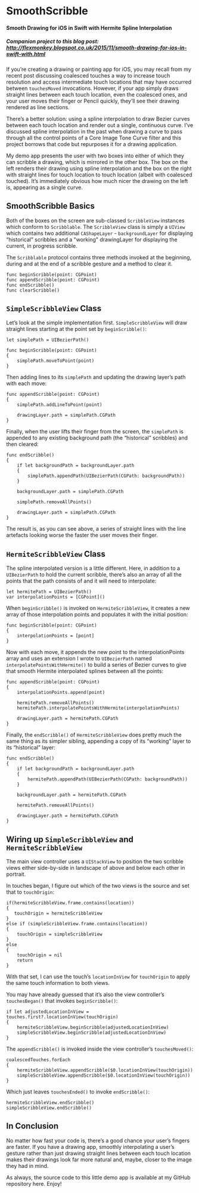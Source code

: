 # SmoothScribble
#### Smooth Drawing for iOS in Swift with Hermite Spline Interpolation

##### _Companion project to this blog post: http://flexmonkey.blogspot.co.uk/2015/11/smooth-drawing-for-ios-in-swift-with.html_

If you’re creating a drawing or painting app for iOS, you may recall from my recent post discussing coalesced touches a way to increase touch resolution and access intermediate touch locations that may have occurred between `touchesMoved` invocations. However, if your app simply draws straight lines between each touch location, even the coalesced ones, and your user moves their finger or Pencil quickly, they’ll see their drawing rendered as line sections.

There’s a better solution: using a spline interpolation to draw Bezier curves between each touch location and render out a single, continuous curve. I’ve discussed spline interpolation in the past when drawing a curve to pass through all the control points of a Core Image Tone Curve filter and this project borrows that code but repurposes it for a drawing application.

My demo app presents the user with two boxes into either of which they can scribble a drawing, which is mirrored in the other box. The box on the left renders their drawing using spline interpolation and the box on the right with straight lines for touch location to touch location (albeit with coalesced touched). It’s immediately obvious how much nicer the drawing on the left is, appearing as a single curve.

## SmoothScribble Basics

Both of the boxes on the screen are sub-classed `ScribbleView` instances which conform to `Scribblable`. The `ScribbleView` class is simply a `UIView` which contains two additional `CAShapeLayer` - `backgroundLayer` for displaying “historical” scribbles and a "working" drawingLayer for displaying the current, in progress scribble. 

The `Scribblable` protocol contains three methods invoked at the beginning, during and at the end of a scribble gesture and a method to clear it.

    func beginScribble(point: CGPoint)
    func appendScribble(point: CGPoint)
    func endScribble()
    func clearScribble()

## `SimpleScribbleView` Class 

Let’s look at the simple implementation first. `SimpleScribbleView` will draw straight lines starting at the point set by `beginScribble()`:

    let simplePath = UIBezierPath()
    
    func beginScribble(point: CGPoint)
    {
        simplePath.moveToPoint(point)
    }

Then adding lines to its `simplePath` and updating the drawing layer’s path with each move:

    func appendScribble(point: CGPoint)
    {
        simplePath.addLineToPoint(point)
        
        drawingLayer.path = simplePath.CGPath
    }

Finally, when the user lifts their finger from the screen, the `simplePath` is appended to any existing background path (the “historical” scribbles) and then cleared:

    func endScribble()
    {
        if let backgroundPath = backgroundLayer.path
        {
            simplePath.appendPath(UIBezierPath(CGPath: backgroundPath))
        }
        
        backgroundLayer.path = simplePath.CGPath
        
        simplePath.removeAllPoints()
        
        drawingLayer.path = simplePath.CGPath
    }

The result is, as you can see above, a series of straight lines with the line artefacts looking worse the faster the user moves their finger.

## `HermiteScribbleView` Class

The spline interpolated version is a little different. Here, in addition to a `UIBezierPath` to hold the current scribble, there’s also an array of all the points that the path consists of and it will need to interpolate: 

    let hermitePath = UIBezierPath()
    var interpolationPoints = [CGPoint]()

When `beginScribble()` is invoked on `HermiteScribbleView`, it creates a new array of those interpolation points and populates it with the initial position:

    func beginScribble(point: CGPoint)
    {
        interpolationPoints = [point]
    }

Now with each move, it appends the new point to the interpolationPoints array and uses an extension I wrote to `UIBezierPath` named `interpolatePointsWithHermite()` to build a series of Bezier curves to give that smooth Hermite interpolated splines between all the points:

    func appendScribble(point: CGPoint)
    {
        interpolationPoints.append(point)
        
        hermitePath.removeAllPoints()
        hermitePath.interpolatePointsWithHermite(interpolationPoints)
        
        drawingLayer.path = hermitePath.CGPath
    }

Finally, the `endScribble()` of `HermiteScribbleView` does pretty much the same thing as its simpler sibling, appending a copy of its “working” layer to its “historical” layer:

    func endScribble()
    {
        if let backgroundPath = backgroundLayer.path
        {
            hermitePath.appendPath(UIBezierPath(CGPath: backgroundPath))
        }
        
        backgroundLayer.path = hermitePath.CGPath
        
        hermitePath.removeAllPoints()
        
        drawingLayer.path = hermitePath.CGPath
    }

## Wiring up `SimpleScribbleView` and `HermiteScribbleView`

The main view controller uses a `UIStackView` to position the two scribble views either side-by-side in landscape of above and below each other in portrait.  

In touches began, I figure out which of the two views is the source and set that to `touchOrigin`: 

    if(hermiteScribbleView.frame.contains(location))
    {
       touchOrigin = hermiteScribbleView
    }
    else if (simpleScribbleView.frame.contains(location))
    {
        touchOrigin = simpleScribbleView
    }
    else
    {
        touchOrigin = nil
        return
    }

With that set, I can use the touch’s `locationInView` for `touchOrigin` to apply the same touch information to both views.

You may have already guessed that it’s also the view controller’s `touchesBegan()` that invokes `beginScribble()`:

    if let adjustedLocationInView = touches.first?.locationInView(touchOrigin)
    {
        hermiteScribbleView.beginScribble(adjustedLocationInView)
        simpleScribbleView.beginScribble(adjustedLocationInView)
    }

The `appendScribble()` is invoked inside the view controller’s `touchesMoved()`:

    coalescedTouches.forEach
    {
        hermiteScribbleView.appendScribble($0.locationInView(touchOrigin))
        simpleScribbleView.appendScribble($0.locationInView(touchOrigin))
    }

Which just leaves `touchesEnded()` to invoke `endScribble()`:

    hermiteScribbleView.endScribble()
    simpleScribbleView.endScribble()

## In Conclusion

No matter how fast your code is, there’s a good chance your user’s fingers are faster. If you have a drawing app, smoothly interpolating a user’s gesture rather than just drawing straight lines between each touch location makes their drawings look far more natural and, maybe, closer to the image they had in mind.

As always, the source code to this little demo app is available at my GitHub repository here. Enjoy!
